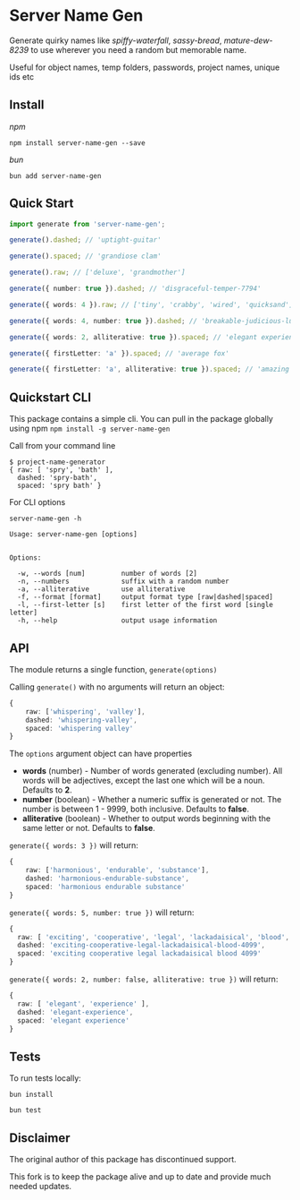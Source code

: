 # Server Name Gen

Generate quirky names like *spiffy-waterfall*, *sassy-bread*, *mature-dew-8239* to use wherever you need a random but memorable name.

Useful for object names, temp folders, passwords, project names, unique ids etc

## Install
*npm*

`npm install server-name-gen --save`

*bun*

`bun add server-name-gen`



## Quick Start
```typescript
import generate from 'server-name-gen';

generate().dashed; // 'uptight-guitar'

generate().spaced; // 'grandiose clam'

generate().raw; // ['deluxe', 'grandmother']

generate({ number: true }).dashed; // 'disgraceful-temper-7794'

generate({ words: 4 }).raw; // ['tiny', 'crabby', 'wired', 'quicksand']

generate({ words: 4, number: true }).dashed; // 'breakable-judicious-luxuriant-tax-3931'

generate({ words: 2, alliterative: true }).spaced; // 'elegant experience'

generate({ firstLetter: 'a' }).spaced; // 'average fox'

generate({ firstLetter: 'a', alliterative: true }).spaced; // 'amazing apple'

```

## Quickstart CLI
This package contains a simple cli. You can pull in the package globally using npm
`npm install -g server-name-gen`

Call from your command line
```
$ project-name-generator
{ raw: [ 'spry', 'bath' ],
  dashed: 'spry-bath',
  spaced: 'spry bath' }
```

For CLI options 
```
server-name-gen -h

Usage: server-name-gen [options]


Options:

  -w, --words [num]         number of words [2]
  -n, --numbers             suffix with a random number
  -a, --alliterative        use alliterative
  -f, --format [format]     output format type [raw|dashed|spaced]
  -l, --first-letter [s]    first letter of the first word [single letter]
  -h, --help                output usage information
```

## API
The module returns a single function, `generate(options)`

Calling `generate()` with no arguments will return an object:
```typescript
{
    raw: ['whispering', 'valley'],
    dashed: 'whispering-valley',
    spaced: 'whispering valley'
}
```

The `options` argument object can have properties

* **words** (number) - Number of words generated (excluding number). All words will be adjectives, except the last one which will be a noun. Defaults to **2**.
* **number** (boolean) - Whether a numeric suffix is generated or not. The number is between 1 - 9999, both inclusive. Defaults to **false**.
* **alliterative** (boolean) - Whether to output words beginning with the same letter or not. Defaults to **false**.

`generate({ words: 3 })` will return:
```typescript
{
    raw: ['harmonious', 'endurable', 'substance'],
    dashed: 'harmonious-endurable-substance',
    spaced: 'harmonious endurable substance'
}
```

`generate({ words: 5, number: true })` will return:
```typescript
{
  raw: [ 'exciting', 'cooperative', 'legal', 'lackadaisical', 'blood', 4099 ],
  dashed: 'exciting-cooperative-legal-lackadaisical-blood-4099',
  spaced: 'exciting cooperative legal lackadaisical blood 4099'
}
```

`generate({ words: 2, number: false, alliterative: true })` will return:
```typescript
{
  raw: [ 'elegant', 'experience' ],
  dashed: 'elegant-experience',
  spaced: 'elegant experience'
}
```

## Tests
To run tests locally:
```
bun install

bun test
```

## Disclaimer

The original author of this package has discontinued support.

This fork is to keep the package alive and up to date and provide much needed updates.
